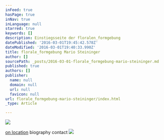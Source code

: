 ```yaml
---
inFeed: true
hasPage: true
inNav: true
inLanguage: null
starred: true
keywords: []
description: Einstiegsseite der floralen_formgebung
datePublished: '2016-03-01T19:45:42.578Z'
dateModified: '2016-03-01T19:40:33.990Z'
title: florale_formgebung Mario Steininger
author: []
sourcePath: _posts/2016-03-01-florale_formgebung-mario-steininger.md
published: true
authors: []
publisher:
  name: null
  domain: null
  url: null
  favicon: null
url: florale_formgebung-mario-steininger/index.html
_type: Article

---
```

![](https://the-grid-user-content.s3-us-west-2.amazonaws.com/7fb94107-0fc2-4c24-9dea-9723dca3b6d8.jpg)

[on location][0] biography contact ![](https://the-grid-user-content.s3-us-west-2.amazonaws.com/a2763b15-2a21-4598-adb3-912b6f392133.gif)

[0]: https://app.thegrid.io/sites/71e97b1f-3199-4c28-8579-efd814d4033e/posts/a7a1c25c-f760-4f7d-a58b-78953020024a